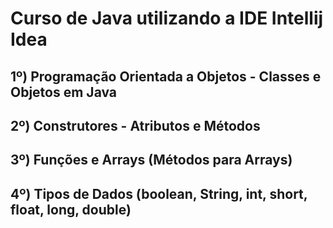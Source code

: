 # Curso de Java utilizando a IDE Intellij Idea

## 1º) Programação Orientada a Objetos - Classes e Objetos em Java
## 2º) Construtores - Atributos e Métodos
## 3º) Funções e Arrays (Métodos para Arrays)
## 4º) Tipos de Dados (boolean, String, int, short, float, long, double)
